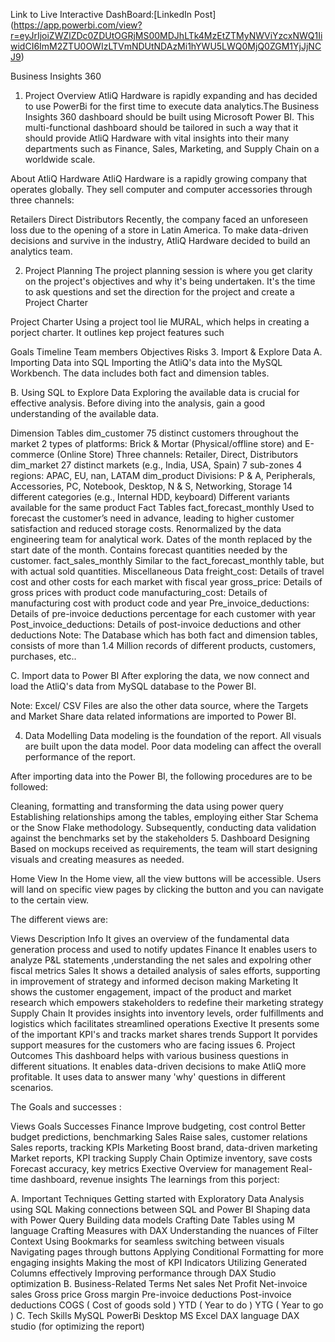 Link to Live Interactive DashBoard:[LinkedIn Post] (https://app.powerbi.com/view?r=eyJrIjoiZWZlZDc0ZDUtOGRjMS00MDJhLTk4MzEtZTMyNWViYzcxNWQ1IiwidCI6ImM2ZTU0OWIzLTVmNDUtNDAzMi1hYWU5LWQ0MjQ0ZGM1YjJjNCJ9)

Business Insights 360
1. Project Overview
AtliQ Hardware is rapidly expanding and has decided to use PowerBi for the first time to execute data analytics.The Business Insights 360 dashboard should be built using Microsoft Power BI. This multi-functional dashboard should be tailored in such a way that it should provide AtliQ Hardware with vital insights into their many departments such as Finance, Sales, Marketing, and Supply Chain on a worldwide scale.

About AtliQ Hardware
AtliQ Hardware is a rapidly growing company that operates globally. They sell computer and computer accessories through three channels:

Retailers
Direct
Distributors
Recently, the company faced an unforeseen loss due to the opening of a store in Latin America. To make data-driven decisions and survive in the industry, AtliQ Hardware decided to build an analytics team.

2. Project Planning
The project planning session is where you get clarity on the project's objectives and why it's being undertaken. It's the time to ask questions and set the direction for the project and create a Project Charter

Project Charter
Using a project tool lie MURAL, which helps in creating a porject charter. It outlines kep project features such

Goals
Timeline
Team members
Objectives
Risks
3. Import & Explore Data
A. Importing Data into SQL
Importing the AtliQ's data into the MySQL Workbench. The data includes both fact and dimension tables.

B. Using SQL to Explore Data
Exploring the available data is crucial for effective analysis. Before diving into the analysis, gain a good understanding of the available data.

Dimension Tables
dim_customer
75 distinct customers throughout the market
2 types of platforms: Brick & Mortar (Physical/offline store) and E-commerce (Online Store)
Three channels: Retailer, Direct, Distributors
dim_market
27 distinct markets (e.g., India, USA, Spain)
7 sub-zones
4 regions: APAC, EU, nan, LATAM
dim_product
Divisions: P & A, Peripherals, Accessories, PC, Notebook, Desktop, N & S, Networking, Storage
14 different categories (e.g., Internal HDD, keyboard)
Different variants available for the same product
Fact Tables
fact_forecast_monthly
Used to forecast the customer’s need in advance, leading to higher customer satisfaction and reduced storage costs.
Renormalized by the data engineering team for analytical work.
Dates of the month replaced by the start date of the month.
Contains forecast quantities needed by the customer.
fact_sales_monthly
Similar to the fact_forecast_monthly table, but with actual sold quantities.
Miscellaneous Data
freight_cost: Details of travel cost and other costs for each market with fiscal year
gross_price: Details of gross prices with product code
manufacturing_cost: Details of manufacturing cost with product code and year
Pre_invoice_deductions: Details of pre-invoice deductions percentage for each customer with year
Post_invoice_deductions: Details of post-invoice deductions and other deductions
Note: The Database which has both fact and dimension tables, consists of more than 1.4 Million records of different products, customers, purchases, etc..

C. Import data to Power BI
After exploring the data, we now connect and load the AtliQ's data from MySQL database to the Power BI.

Note: Excel/ CSV Files are also the other data source, where the Targets and Market Share data related informations are imported to Power BI.

4. Data Modelling
Data modeling is the foundation of the report. All visuals are built upon the data model. Poor data modeling can affect the overall performance of the report.

After importing data into the Power BI, the following procedures are to be followed:

Cleaning, formatting and transforming the data using power query
Establishing relationships among the tables, employing either Star Schema or the Snow Flake methodology.
Subsequently, conducting data validation against the benchmarks set by the stakeholders
5. Dashboard Designing
Based on mockups received as requirements, the team will start designing visuals and creating measures as needed.

Home View
In the Home view, all the view buttons will be accessible. Users will land on specific view pages by clicking the button and you can navigate to the certain view.

The different views are:

Views	Description
Info	It gives an overview of the fundamental data generation process and used to notify updates
Finance	It enables users to analyze P&L statements ,understanding the net sales and expolring other fiscal metrics
Sales	It shows a detailed analysis of sales efforts, supporting in improvement of strategy and informed decison making
Marketing	It shows the customer engagement, impact of the product and market research which empowers stakeholders to redefine their marketing strategy
Supply Chain	It provides insights into inventory levels, order fulfillments and logistics which facilitates streamlined operations
Exective	It presents some of the important KPI's and tracks market shares trends
Support	It porvides support measures for the customers who are facing issues
6. Project Outcomes
This dashboard helps with various business questions in different situations. It enables data-driven decisions to make AtliQ more profitable. It uses data to answer many 'why' questions in different scenarios.

The Goals and successes :

Views	Goals	Successes
Finance	Improve budgeting, cost control	Better budget predictions, benchmarking
Sales	Raise sales, customer relations	Sales reports, tracking KPIs
Marketing	Boost brand, data-driven marketing	Market reports, KPI tracking
Supply Chain	Optimize inventory, save costs	Forecast accuracy, key metrics
Exective	Overview for management	Real-time dashboard, revenue insights
The learnings from this porject:

A. Important Techniques
Getting started with Exploratory Data Analysis using SQL
Making connections between SQL and Power BI
Shaping data with Power Query
Building data models
Crafting Date Tables using M language
Crafting Measures with DAX
Understanding the nuances of Filter Context
Using Bookmarks for seamless switching between visuals
Navigating pages through buttons
Applying Conditional Formatting for more engaging insights
Making the most of KPI Indicators
Utilizing Generated Columns effectively
Improving performance through DAX Studio optimization
B. Business-Related Terms
Net sales
Net Profit
Net-invoice sales
Gross price
Gross margin
Pre-invoice deductions
Post-invoice deductions
COGS ( Cost of goods sold )
YTD ( Year to do )
YTG ( Year to go )
C. Tech Skills
MySQL
PowerBi Desktop
MS Excel
DAX language
DAX studio (for optimizing the report)

